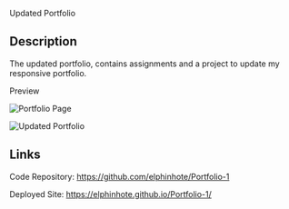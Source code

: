 Updated Portfolio

## Description

The updated portfolio, contains assignments and a project to update my responsive portfolio.

Preview

![Portfolio Page](https://user-images.githubusercontent.com/65749636/110235007-973d0780-7ee2-11eb-9426-42c000bbd20e.PNG)

![Updated Portfolio](https://user-images.githubusercontent.com/65749636/110235013-9f954280-7ee2-11eb-9af5-46fba978a449.PNG)


## Links

Code Repository: https://github.com/elphinhote/Portfolio-1  

Deployed Site:  https://elphinhote.github.io/Portfolio-1/
